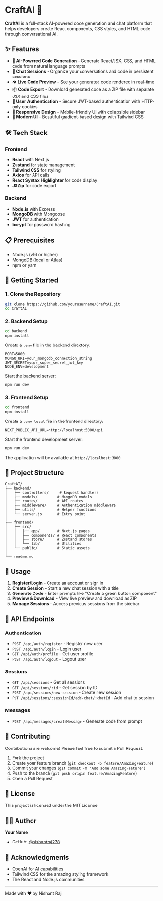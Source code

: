 # CraftAI 🚀

**CraftAI** is a full-stack AI-powered code generation and chat platform that helps developers create React components, CSS styles, and HTML code through conversational AI.

## ✨ Features

- 🤖 **AI-Powered Code Generation** - Generate React/JSX, CSS, and HTML code from natural language prompts
- 💬 **Chat Sessions** - Organize your conversations and code in persistent sessions
- 👁️ **Live Code Preview** - See your generated code rendered in real-time
- 📦 **Code Export** - Download generated code as a ZIP file with separate JSX and CSS files
- 🔐 **User Authentication** - Secure JWT-based authentication with HTTP-only cookies
- 📱 **Responsive Design** - Mobile-friendly UI with collapsible sidebar
- 🎨 **Modern UI** - Beautiful gradient-based design with Tailwind CSS

## 🛠️ Tech Stack

### Frontend

- **React** with Next.js
- **Zustand** for state management
- **Tailwind CSS** for styling
- **Axios** for API calls
- **React Syntax Highlighter** for code display
- **JSZip** for code export

### Backend

- **Node.js** with Express
- **MongoDB** with Mongoose
- **JWT** for authentication
- **bcrypt** for password hashing

## 📋 Prerequisites

- Node.js (v16 or higher)
- MongoDB (local or Atlas)
- npm or yarn

## 🚀 Getting Started

### 1. Clone the Repository

```bash
git clone https://github.com/yourusername/CraftAI.git
cd CraftAI
```

### 2. Backend Setup

```bash
cd backend
npm install
```

Create a `.env` file in the backend directory:

```env
PORT=5000
MONGO_URI=your_mongodb_connection_string
JWT_SECRET=your_super_secret_jwt_key
NODE_ENV=development
```

Start the backend server:

```bash
npm run dev
```

### 3. Frontend Setup

```bash
cd frontend
npm install
```

Create a `.env.local` file in the frontend directory:

```env
NEXT_PUBLIC_API_URL=http://localhost:5000/api
```

Start the frontend development server:

```bash
npm run dev
```

The application will be available at `http://localhost:3000`

## 📁 Project Structure

```
CraftAI/
├── backend/
│   ├── controllers/     # Request handlers
│   ├── models/         # MongoDB models
│   ├── routes/         # API routes
│   ├── middleware/     # Authentication middleware
│   ├── utils/          # Helper functions
│   └── server.js       # Entry point
│
├── frontend/
│   ├── src/
│   │   ├── app/        # Next.js pages
│   │   ├── components/ # React components
│   │   ├── store/      # Zustand stores
│   │   └── lib/        # Utilities
│   └── public/         # Static assets
│
└── readme.md
```

## 🎯 Usage

1. **Register/Login** - Create an account or sign in
2. **Create Session** - Start a new chat session with a title
3. **Generate Code** - Enter prompts like "Create a green button component"
4. **Preview & Download** - View live preview and download as ZIP
5. **Manage Sessions** - Access previous sessions from the sidebar

## 🔑 API Endpoints

### Authentication

- `POST /api/auth/register` - Register new user
- `POST /api/auth/login` - Login user
- `GET /api/auth/profile` - Get user profile
- `POST /api/auth/logout` - Logout user

### Sessions

- `GET /api/sessions` - Get all sessions
- `GET /api/sessions/:id` - Get session by ID
- `POST /api/sessions/new-session` - Create new session
- `PUT /api/sessions/:sessionId/add-chat/:chatId` - Add chat to session

### Messages

- `POST /api/messages/createMessage` - Generate code from prompt

## 🤝 Contributing

Contributions are welcome! Please feel free to submit a Pull Request.

1. Fork the project
2. Create your feature branch (`git checkout -b feature/AmazingFeature`)
3. Commit your changes (`git commit -m 'Add some AmazingFeature'`)
4. Push to the branch (`git push origin feature/AmazingFeature`)
5. Open a Pull Request

## 📝 License

This project is licensed under the MIT License.

## 👨‍💻 Author

**Your Name**

- GitHub: [@nishantraj278](https://github.com/nishantraj278)

## 🙏 Acknowledgments

- OpenAI for AI capabilities
- Tailwind CSS for the amazing styling framework
- The React and Node.js communities

---

Made with ❤️ by Nishant Raj
